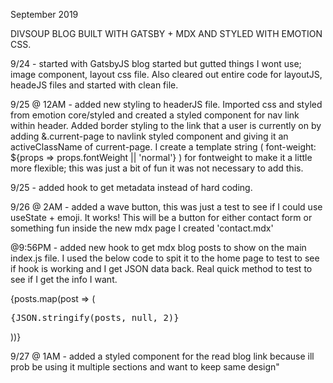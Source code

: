 <!-- START -->

September 2019

DIVSOUP BLOG BUILT WITH GATSBY + MDX AND STYLED WITH EMOTION CSS.

9/24 - started with GatsbyJS blog started but gutted things I wont use; image component, layout css file. Also cleared out entire code for layoutJS, headeJS files and started with clean file.

9/25 @ 12AM - added new styling to headerJS file. Imported css and styled from emotion core/styled and created a styled component for nav link within header. Added border styling to the link that a user is currently on by adding &.current-page to navlink styled component and giving it an activeClassName of current-page.
I create a template string ( font-weight: \${props => props.fontWeight || 'normal'} ) for fontweight to make it a little more flexible; this was just a bit of fun it was not necessary to add this.

9/25 - added hook to get metadata instead of hard coding.

9/26 @ 2AM - added a wave button, this was just a test to see if I could use useState + emoji. It works! This will be a button for either contact form or something fun inside the new mdx page I created 'contact.mdx'

@9:56PM - added new hook to get mdx blog posts to show on the main index.js file. I used the below code to spit it to the home page to test to see if hook is working and I get JSON data back. Real quick method to test to see if I get the info I want.

{posts.map(post => (

<pre>{JSON.stringify(posts, null, 2)}</pre>

))}

9/27 @ 1AM - added a styled component for the read blog link because ill prob be using it multiple sections and want to keep same design"

<!-- END -->
